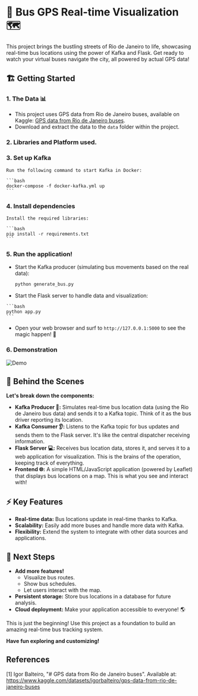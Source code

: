 # 🚌 Bus GPS Real-time Visualization 🗺️

This project brings the bustling streets of Rio de Janeiro to life, showcasing real-time bus locations using the power of Kafka and Flask. Get ready to watch your virtual buses navigate the city, all powered by actual GPS data! 

## 🏗️ Getting Started

### 1.  The Data 📊
   - This project uses GPS data from Rio de Janeiro buses, available on Kaggle: [GPS data from Rio de Janeiro buses](https://www.kaggle.com/datasets/igorbalteiro/gps-data-from-rio-de-janeiro-buses).
   - Download and extract the data to the `data` folder within the project.

### 2. Libraries and Platform used.


### 3. Set up Kafka 
    Run the following command to start Kafka in Docker:

    ```bash
    docker-compose -f docker-kafka.yml up
    ```

### 4. Install dependencies
    Install the required libraries:

    ```bash
    pip install -r requirements.txt
    ```

### 5.  Run the application! 
  - Start the Kafka producer (simulating bus movements based on the real data):
    
    ```bash
    python generate_bus.py
    ```

  -  Start the Flask server to handle data and visualization:

    ```bash
    python app.py
    ```

  -  Open your web browser and surf to `http://127.0.0.1:5000` to see the magic happen! 🎉

### 6. Demonstration

![Demo](demo.gif)

## 🧠 Behind the Scenes

**Let's break down the components:**

- **Kafka Producer 📨:** Simulates real-time bus location data (using the Rio de Janeiro bus data) and sends it to a Kafka topic. Think of it as the bus driver reporting its location.
- **Kafka Consumer 👂:** Listens to the Kafka topic for bus updates and sends them to the Flask server. It's like the central dispatcher receiving information.
- **Flask Server 💻:** Receives bus location data, stores it, and serves it to a web application for visualization. This is the brains of the operation, keeping track of everything.
- **Frontend 🌐:**  A simple HTML/JavaScript application (powered by Leaflet) that displays bus locations on a map. This is what you see and interact with!

## ⚡️ Key Features

- **Real-time data:** Bus locations update in real-time thanks to Kafka.
- **Scalability:** Easily add more buses and handle more data with Kafka.
- **Flexibility:** Extend the system to integrate with other data sources and applications.

## 🚀 Next Steps

- **Add more features!** 
  -  Visualize bus routes.
  -  Show bus schedules.
  -  Let users interact with the map.
- **Persistent storage:** Store bus locations in a database for future analysis.
- **Cloud deployment:** Make your application accessible to everyone! 🌎

This is just the beginning! Use this project as a foundation to build an amazing real-time bus tracking system.

**Have fun exploring and customizing!** 

## References
[1] Igor Balteiro, "# GPS data from Rio de Janeiro buses". Available at: https://www.kaggle.com/datasets/igorbalteiro/gps-data-from-rio-de-janeiro-buses
